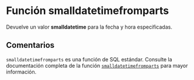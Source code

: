 ﻿---
Autogenerated: true
---

# Función  smalldatetimefromparts

Devuelve un valor **smalldatetime** para la fecha y hora especificadas.

## Comentarios 

`smalldatetimefromparts` es una función de SQL estándar. Consulte la documentación completa de la función [`smalldatetimefromparts`](https://learn.microsoft.com/es-es/sql/t-sql/functions/smalldatetimefromparts-transact-sql) para mayor información.
